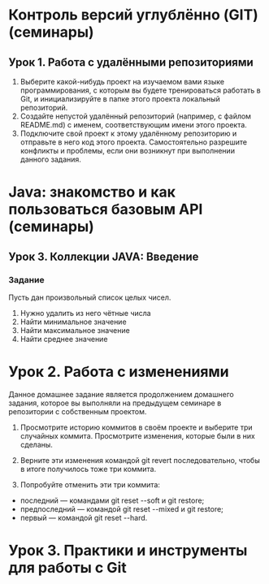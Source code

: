 # Контроль версий углублённо (GIT) (семинары)  
## Урок 1. Работа с удалёнными репозиториями  
1. Выберите какой-нибудь проект на изучаемом вами языке программирования, с которым вы будете тренироваться работать в Git, и инициализируйте в папке этого проекта локальный репозиторий.  
2. Создайте непустой удалённый репозиторий (например, с файлом README.md) с именем, соответствующим имени этого проекта.  
3. Подключите свой проект к этому удалённому репозиторию и отправьте в него код этого проекта. Самостоятельно разрешите конфликты и проблемы, если они возникнут при выполнении данного задания.   
   
# Java: знакомство и как пользоваться базовым API (семинары)  
## Урок 3. Коллекции JAVA: Введение  
### Задание  

Пусть дан произвольный список целых чисел.  

1) Нужно удалить из него чётные числа  
2) Найти минимальное значение  
3) Найти максимальное значение  
4) Найти среднее значение  
  
# Урок 2. Работа с изменениями  
Данное домашнее задание является продолжением домашнего задания, которое вы выполняли на предыдущем семинаре в репозитории с собственным проектом.  
  
1. Просмотрите историю коммитов в своём проекте и выберите три случайных коммита. Просмотрите изменения, которые были в них сделаны.  
  
2. Верните эти изменения командой git revert последовательно, чтобы в итоге получилось тоже три коммита.  
   
3. Попробуйте отменить эти три коммита:  
* последний — командами git reset --soft и git restore;  
* предпоследний — командой git reset --mixed и git restore;  
* первый — командой git reset --hard.  


# Урок 3. Практики и инструменты для работы с Git